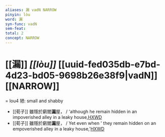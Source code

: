 ```yaml
---
aliases: 漏 vadN NARROW
pinyin: lòu
word: 漏
syn-func: vadN
sem-feat: 
total: 2
concept: NARROW 
---
```

# [[漏]] *[[lòu]]*  [[uuid-fed035db-e7bd-4d23-bd05-9698b26e38f9|vadN]] [[NARROW]]
= lou4 陋: small and shabby
 - [[荀子]] 雖隱於窮閻**漏**屋，
                     / 'although he remain hidden in an impoverished alley in a leaky house,[HXWD](https://hxwd.org/textview.html?location=KR3a0002_tls_008-12a.23)
 - [[荀子]] 雖隱於窮閻**漏**屋，
                     / Yet even when ' they remain hidden on an empoverished alley in a leaky house,'[HXWD](https://hxwd.org/textview.html?location=KR3a0002_tls_008-3a.25)